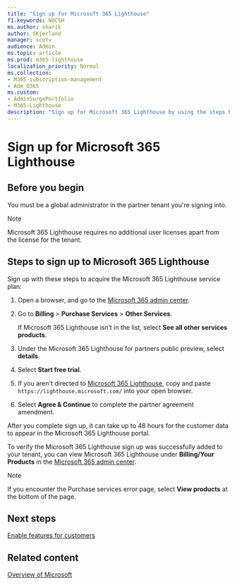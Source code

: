 ```yaml
---
title: "Sign up for Microsoft 365 Lighthouse"
f1.keywords: NOCSH
ms.author: sharik
author: SKjerland
manager: scotv
audience: Admin
ms.topic: article
ms.prod: m365-lighthouse
localization_priority: Normal
ms.collection:
- M365-subscription-management
- Adm_O365
ms.custom:
- AdminSurgePortfolio
- M365-Lighthouse                         
description: "Sign up for Microsoft 365 Lighthouse by using the steps here to acquire the service plan. "
---
```


# Sign up for Microsoft 365 Lighthouse

## Before you begin

You must be a global administrator in the partner tenant you're signing into.

> [!NOTE]
> Microsoft 365 Lighthouse requires no additional user licenses apart from the license for the tenant.

## Steps to sign up to Microsoft 365 Lighthouse

Sign up with these steps to acquire the Microsoft 365 Lighthouse service plan:

1. Open a browser, and go to the [Microsoft 365 admin center](https://admin.microsoft.com). 

1. Go to **Billing** > **Purchase Services** > **Other Services**.

    If Microsoft 365 Lighthouse isn’t in the list, select **See all other services products**.

1. Under the Microsoft 365 Lighthouse for partners public preview, select **details**. 

1. Select **Start free trial**.

1. If you aren't directed to [Microsoft 365 Lighthouse](https://lighthouse.microsoft.com/), copy and paste `https://lighthouse.microsoft.com/` into your open browser.

1. Select **Agree & Continue** to complete the partner agreement amendment.

After you complete sign up, it can take up to 48 hours for the customer data to appear in the Microsoft 365 Lighthouse portal.

To verify the Microsoft 365 Lighthouse sign up was successfully added to your tenant, you can view Microsoft 365 Lighthouse under **Billing/Your Products** in the [Microsoft 365 admin center](https://admin.microsoft.com).

> [!NOTE]
> If you encounter the Purchase services error page, select **View products** at the bottom of the page.

## Next steps

[Enable features for customers]() 

## Related content

[Overview of Microsoft](overview-m365-lighthouse.md)